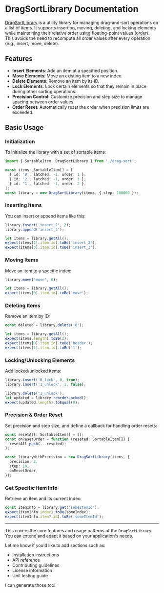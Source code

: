 # DragSortLibrary Documentation

[DragSortLibrary](./drag_sort.ts) is a utility library for managing drag-and-sort operations on a list of items. It supports inserting, moving, deleting, and locking elements while maintaining their relative order using floating-point values ([order](./drag_sort.ts#L7-L7)). This avoids the need to recompute all order values after every operation (e.g., insert, move, delete).

## Features

- **Insert Elements**: Add an item at a specified position.
- **Move Elements**: Move an existing item to a new index.
- **Delete Elements**: Remove an item by its ID.
- **Lock Elements**: Lock certain elements so that they remain in place during other sorting operations.
- **Precision Control**: Customize precision and step size to manage spacing between order values.
- **Order Reset**: Automatically reset the order when precision limits are exceeded.

## Basic Usage

### Initialization

To initialize the library with a set of sortable items:

```typescript
import { SortableItem, DragSortLibrary } from './drag-sort';

const items: SortableItem[] = [
  { id: '0', latched: -1, order: 1 },
  { id: '2', latched: -1, order: 3 },
  { id: '1', latched: -1, order: 2 },
];
const library = new DragSortLibrary(items, { step: 100000 });
```

### Inserting Items

You can insert or append items like this:

```typescript
library.insert('insert_2', 2);
library.append('insert_3');

let items = library.getAll();
expect(items[2].item.id).toBe('insert_2');
expect(items[3].item.id).toBe('insert_3');
```

### Moving Items

Move an item to a specific index:

```typescript
library.move('move', 0);

let items = library.getAll();
expect(items[0].item.id).toBe('move');
```

### Deleting Items

Remove an item by ID:

```typescript
const deleted = library.delete('0');

let items = library.getAll();
expect(items.length).toBe(2);
expect(items[0].item.id).toBe('header');
expect(items[1].item.id).toBe('1');
```

### Locking/Unlocking Elements

Add locked/unlocked items:

```typescript
library.insert('0_lock', 0, true);
library.insert('1_unlock', 1, false);

library.delete('1_unlock');
let updated = library.reorderLocked();
expect(updated.length).toEqual(0);
```

### Precision & Order Reset

Set precision and step size, and define a callback for handling order resets:

```typescript
const resetAll: SortableItem[] = [];
const onResetOrder = function (reseted: SortableItem[]) {
  resetAll.push(...reseted);
};

const libraryWithPrecision = new DragSortLibrary(items, {
  precision: 2,
  step: 10,
  onResetOrder,
});
```

### Get Specific Item Info

Retrieve an item and its current index:

```typescript
const itemInfo = library.get('someItemId');
expect(itemInfo.index).toBe(someIndex);
expect(itemInfo.item?.id).toBe('someItemId');
```

---

This covers the core features and usage patterns of the `DragSortLibrary`. You can extend and adapt it based on your application's needs.

Let me know if you'd like to add sections such as:

- Installation instructions
- API reference
- Contributing guidelines
- License information
- Unit testing guide

I can generate those too!
